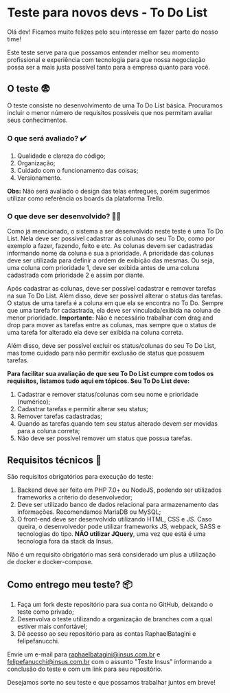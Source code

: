 # Teste para novos devs - To Do List
Olá dev! Ficamos muito felizes pelo seu interesse em fazer parte do nosso time!

Este teste serve para que possamos entender melhor seu momento profissional e experiência com tecnologia para que nossa negociação possa ser a mais justa possível tanto para a empresa quanto para você.

## O teste :fearful:
O teste consiste no desenvolvimento de uma To Do List básica. Procuramos incluir o menor número de requisitos possíveis que nos permitam avaliar seus conhecimentos.

### O que será avaliado? :heavy_check_mark:
1. Qualidade e clareza do código;
2. Organização;
3. Cuidado com o funcionamento das coisas;
4. Versionamento.

**Obs:** Não será avaliado o design das telas entregues, porém sugerimos utilizar como referência os boards da plataforma Trello.

### O que deve ser desenvolvido? 👨‍💻
Como já mencionado, o sistema a ser desenvolvido neste teste é uma To Do List. Nela deve ser possível cadastrar as colunas do seu To Do, como por exemplo a fazer, fazendo, feito e etc. As colunas devem ser cadastradas informando nome da coluna e sua a prioridade.
A prioridade das colunas deve ser utilizada para definir a ordem de exibição das mesmas. Ou seja, uma coluna com prioridade 1, deve ser exibida antes de uma coluna cadastrada com prioridade 2 e assim por diante.

Após cadastrar as colunas, deve ser possível cadastrar e remover tarefas na sua To Do List. Além disso, deve ser possível alterar o status das tarefas.
O status de uma tarefa é a coluna em que ela se encontra no To Do. Sempre que uma tarefa for cadastrada, ela deve ser vinculada/exibida na coluna de menor prioridade.
**Importante:** Não é necessário trabalhar com drag and drop para mover as tarefas entre as colunas, mas sempre que o status de uma tarefa for alterado ela deve ser exibida na coluna correta.

Além disso, deve ser possível excluir os status/colunas do seu To Do List, mas tome cuidado para não permitir exclusão de status que possuem tarefas.

**Para facilitar sua avaliação de que seu To Do List cumpre com todos os requisitos, listamos tudo aqui em tópicos. Seu To Do List deve:**
1. Cadastrar e remover status/colunas com seu nome e prioridade (numérico);
2. Cadastrar tarefas e permitir alterar seu status;
3. Remover tarefas cadastradas;
4. Quando as tarefas quando tem seu status alterado devem ser movidas para a coluna correta;
5. Não deve ser possível remover um status que possua tarefas.

## Requisitos técnicos :electric_plug:
São requisitos obrigatórios para execução do teste:

1. Backend deve ser feito em PHP 7.0+ ou NodeJS, podendo ser utilizados frameworks a critério do desenvolvedor;
2. Deve ser utilizado banco de dados relacional para armazenamento das informações. Recomendamos MariaDB ou MySQL;
3. O front-end deve ser desenvolvido utilizando HTML, CSS e JS. Caso queira, o desenvolvedor pode utilizar frameworks JS, webpack, SASS e tecnologias do tipo. **NÃO utilizar JQuery**, uma vez que está é uma tecnologia fora da stack da Insus.

Não é um requisito obrigatório mas será considerado um plus a utilização de docker e docker-compose.

## Como entrego meu teste? :package:
1. Faça um fork deste repositório para sua conta no GitHub, deixando o teste como privado;
2. Desenvolva o teste utilizando a organização de branches com a qual estiver mais confortável;
3. Dê acesso ao seu repositório para as contas RaphaelBatagini e felipefanucchi.

Envie um e-mail para raphaelbatagini@insus.com.br e felipefanucchi@insus.com.br com o assunto "Teste Insus" informando a conclusão do teste e com um link para seu repositório.

Desejamos sorte no seu teste e que possamos trabalhar juntos em breve!
